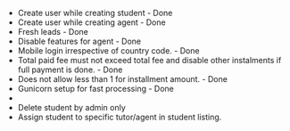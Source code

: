 - Create user while creating student - Done
- Create user while creating agent - Done
- Fresh leads - Done
- Disable features for agent - Done
- Mobile login irrespective of country code. - Done
- Total paid fee must not exceed total fee and disable other instalments if full payment is done. - Done
- Does not allow less than 1 for installment amount. - Done
- Gunicorn setup for fast processing - Done
- 
- Delete student by admin only
- Assign student to specific tutor/agent in student listing.